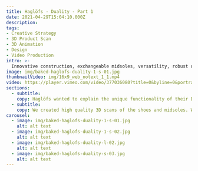 ```yaml
---
title: Haglöfs - Duality - Part 1
date: 2021-04-29T15:04:10.000Z
description:
tags:
- Creative Strategy
- 3D Product Scan
- 3D Animation
- Design
- Video Production
intro: >-
  Innovative construction, exchangeable midsoles, versatility, robust outdoor performance. Duality is the next generation of outdoor footwear.
image: img/baked-haglofs-duality-1-s-01.jpg
thumbnailVideo: img/16x9_web_notext_1_1.mp4
video: https://player.vimeo.com/video/377036080?title=0&byline=0&portrait=0
sections:
  - subtitle:
    copy: Haglöfs wanted to explain the unique functionality of their Duality shoe to their retail partners. We partnered with the brand to create a video to sit alongside multiple print, retail & digital assets, all produced from a 3D scan of the shoes.
  - subtitle:
    copy: We created high quality 3D scans of the shoes and midsoles. We referenced  aspects of nature to highlight the difference between the midsoles. A focus on modular design allowed us to create multiple assets for print, retail and digital use. These assets highlighted the two different ways to wear the shoe, tying in to the 'Walk Both Ways' tagline.
carousel:
  - image: img/baked-haglofs-duality-1-s-01.jpg
    alt: alt text
  - image: img/baked-haglofs-duality-1-s-02.jpg
    alt: alt text
  - image: img/baked-haglofs-duality-l-02.jpg
    alt: alt text
  - image: img/baked-haglofs-duality-s-03.jpg
    alt: alt text
---
```

